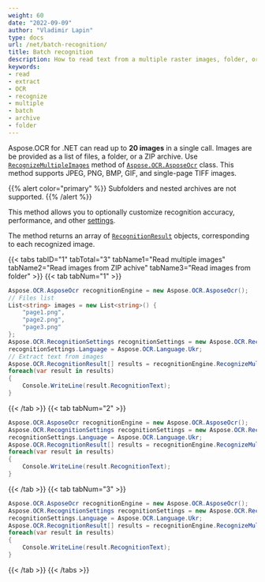 ```yaml
---
weight: 60
date: "2022-09-09"
author: "Vladimir Lapin"
type: docs
url: /net/batch-recognition/
title: Batch recognition
description: How to read text from a multiple raster images, folder, or ZIP archive.
keywords:
- read
- extract
- OCR
- recognize
- multiple
- batch
- archive
- folder
---
```


Aspose.OCR for .NET can read up to **20 images** in a single call. Images are be provided as a list of files, a folder, or a ZIP archive. Use [`RecognizeMultipleImages`](https://reference.aspose.com/ocr/net/aspose.ocr/asposeocr/recognizemultipleimages/) method of [`Aspose.OCR.AsposeOcr`](https://reference.aspose.com/ocr/net/aspose.ocr/asposeocr/) class. This method supports JPEG, PNG, BMP, GIF, and single-page TIFF images.

{{% alert color="primary" %}}
Subfolders and nested archives are not supported.
{{% /alert %}}

This method allows you to optionally customize recognition accuracy, performance, and other [settings](/ocr/net/recognition-settings-image/).

The method returns an array of [`RecognitionResult`](https://reference.aspose.com/ocr/net/aspose.ocr/recognitionresult/) objects, corresponding to each recognized image.

{{< tabs tabID="1" tabTotal="3" tabName1="Read multiple images" tabName2="Read images from ZIP achive" tabName3="Read images from folder" >}}
{{< tab tabNum="1" >}}
```csharp
Aspose.OCR.AsposeOcr recognitionEngine = new Aspose.OCR.AsposeOcr();
// Files list
List<string> images = new List<string>() {
	"page1.png",
	"page2.png",
	"page3.png"
};
Aspose.OCR.RecognitionSettings recognitionSettings = new Aspose.OCR.RecognitionSettings();
recognitionSettings.Language = Aspose.OCR.Language.Ukr;
// Extract text from images
Aspose.OCR.RecognitionResult[] results = recognitionEngine.RecognizeMultipleImages(images, recognitionSettings);
foreach(var result in results)
{
	Console.WriteLine(result.RecognitionText);
}
```
{{< /tab >}}
{{< tab tabNum="2" >}}
```csharp
Aspose.OCR.AsposeOcr recognitionEngine = new Aspose.OCR.AsposeOcr();
Aspose.OCR.RecognitionSettings recognitionSettings = new Aspose.OCR.RecognitionSettings();
recognitionSettings.Language = Aspose.OCR.Language.Ukr;
Aspose.OCR.RecognitionResult[] results = recognitionEngine.RecognizeMultipleImages("images.zip", recognitionSettings);
foreach(var result in results)
{
	Console.WriteLine(result.RecognitionText);
}
```
{{< /tab >}}
{{< tab tabNum="3" >}}
```csharp
Aspose.OCR.AsposeOcr recognitionEngine = new Aspose.OCR.AsposeOcr();
Aspose.OCR.RecognitionSettings recognitionSettings = new Aspose.OCR.RecognitionSettings();
recognitionSettings.Language = Aspose.OCR.Language.Ukr;
Aspose.OCR.RecognitionResult[] results = recognitionEngine.RecognizeMultipleImages("C:/images/", recognitionSettings);
foreach(var result in results)
{
	Console.WriteLine(result.RecognitionText);
}
```
{{< /tab >}}
{{< /tabs >}}

